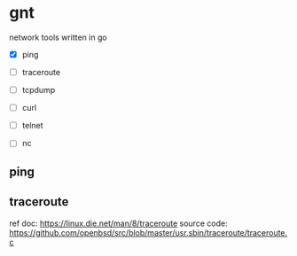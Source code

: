 # gnt
network tools written in go

- [x] ping
- [ ] traceroute
- [ ] tcpdump
- [ ] curl
- [ ] telnet
- [ ] nc


## ping

## traceroute
ref doc: https://linux.die.net/man/8/traceroute
source code: https://github.com/openbsd/src/blob/master/usr.sbin/traceroute/traceroute.c